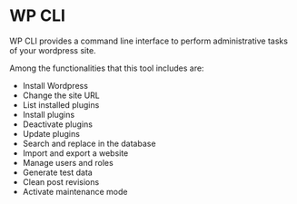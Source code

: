 # WP CLI

WP CLI provides a command line interface to perform administrative tasks of your wordpress site.

Among the functionalities that this tool includes are:

- Install Wordpress
- Change the site URL
- List installed plugins
- Install plugins
- Deactivate plugins
- Update plugins
- Search and replace in the database
- Import and export a website
- Manage users and roles
- Generate test data
- Clean post revisions
- Activate maintenance mode
